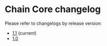 # Chain Core changelog

Please refer to changelogs by release version:

- [1.1](https://github.com/chain/chain/blob/1.1-stable/CHANGELOG.md) (current)
- [1.0](https://github.com/chain/chain/blob/1.0-stable/CHANGELOG.md)

